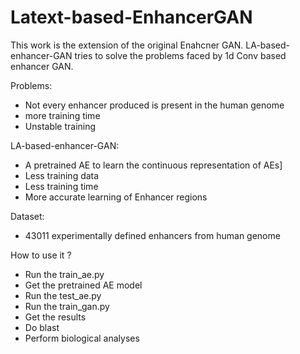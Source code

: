# Latext-based-EnhancerGAN

This work is the extension of the original Enahcner GAN. LA-based-enhancer-GAN tries to solve the problems faced by 1d Conv based enhancer GAN.


Problems:
- Not every enhancer produced is present in the human genome
- more training time
- Unstable training


LA-based-enhancer-GAN:
- A pretrained AE to learn the continuous representation of AEs]
- Less training data 
- Less training time
- More accurate learning of Enhancer regions



Dataset:
- 43011 experimentally defined enhancers from human genome


How to use it ?
- Run the train_ae.py
- Get the pretrained AE model
- Run the test_ae.py
- Run the train_gan.py
- Get the results
- Do blast
- Perform biological analyses
